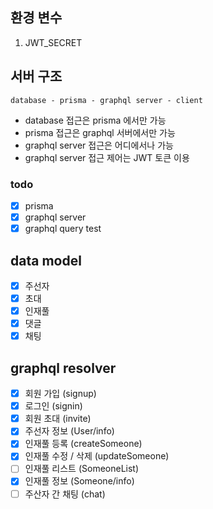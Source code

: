 ## 환경 변수

1. JWT_SECRET

## 서버 구조

    database - prisma - graphql server - client

- database 접근은 prisma 에서만 가능
- prisma 접근은 graphql 서버에서만 가능
- graphql server 접근은 어디에서나 가능
- graphql server 접근 제어는 JWT 토큰 이용

### todo

- [x] prisma
- [x] graphql server
- [x] graphql query test

## data model

- [x] 주선자
- [x] 초대
- [x] 인재풀
- [x] 댓글
- [x] 채팅

## graphql resolver

- [x] 회원 가입 (signup)
- [x] 로그인 (signin)
- [x] 회원 초대 (invite)
- [x] 주선자 정보 (User/info)
- [x] 인재풀 등록 (createSomeone)
- [x] 인재풀 수정 / 삭제 (updateSomeone)
- [ ] 인재풀 리스트 (SomeoneList)
- [x] 인재풀 정보 (Someone/info)
- [ ] 주산자 간 채팅 (chat)
